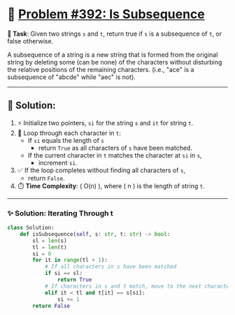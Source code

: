 # 📝 [Problem #392: Is Subsequence](https://leetcode.com/problems/is-subsequence/description/)

**🎯 Task**: Given two strings `s` and `t`, return true if `s` is a subsequence of `t`, or false otherwise.

A subsequence of a string is a new string that is formed from the original string by deleting some (can be none) of the characters without disturbing the relative positions of the remaining characters. (i.e., "ace" is a subsequence of "abcde" while "aec" is not).

---

## 🌟 Solution:

1. ⚡ Initialize two pointers, `si` for the string `s` and `it` for string `t`.
2. 🔁 Loop through each character in `t`:
    - If `si` equals the length of `s`
        - return `True` as all characters of `s` have been matched.
    - If the current character in `t` matches the character at `si` in `s`, 
        - increment `si`.
3. ✅ If the loop completes without finding all characters of `s`, 
    - return `False`.
4. ⏱️ **Time Complexity**: \( O(n) \), where \( n \) is the length of string `t`.

---

### ✨ Solution: Iterating Through t

```python
class Solution:
    def isSubsequence(self, s: str, t: str) -> bool:
        sl = len(s)
        tl = len(t)
        si = 0
        for it in range(tl + 1):
            # If all characters in s have been matched
            if si == sl:
                return True
            # If characters in s and t match, move to the next character in s
            elif it < tl and t[it] == s[si]:
                si += 1
        return False
```